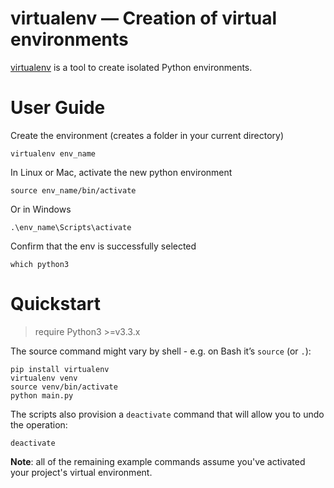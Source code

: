 # virtualenv — Creation of virtual environments

[virtualenv](https://virtualenv.pypa.io/en/latest/) is a tool to create isolated Python environments.

# User Guide

Create the environment (creates a folder in your current directory)

```shell
virtualenv env_name
```

In Linux or Mac, activate the new python environment

```shell
source env_name/bin/activate
```

Or in Windows

```shell
.\env_name\Scripts\activate
```

Confirm that the env is successfully selected

```shell
which python3
```

# Quickstart

> require Python3 >=v3.3.x

The source command might vary by shell - e.g. on Bash it’s `source` (or `.`):

```shell
pip install virtualenv
virtualenv venv
source venv/bin/activate
python main.py
```

The scripts also provision a `deactivate` command that will allow you to undo the operation:

```shell
deactivate
```

**Note**: all of the remaining example commands assume you've activated your project's virtual environment.